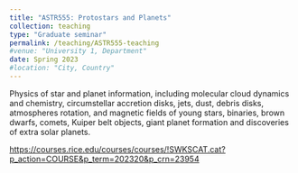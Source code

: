 ```yaml
---
title: "ASTR555: Protostars and Planets"
collection: teaching
type: "Graduate seminar"
permalink: /teaching/ASTR555-teaching
#venue: "University 1, Department"
date: Spring 2023 
#location: "City, Country"
---
```


Physics of star and planet information, including molecular cloud dynamics and chemistry, circumstellar accretion disks, jets, dust, debris disks, atmospheres rotation, and magnetic fields of young stars, binaries, brown dwarfs, comets, Kuiper belt objects, giant planet formation and discoveries of extra solar planets. 

https://courses.rice.edu/courses/courses/!SWKSCAT.cat?p_action=COURSE&p_term=202320&p_crn=23954
